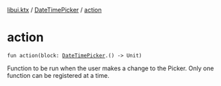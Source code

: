 [libui.ktx](../README.md) / [DateTimePicker](README.md) / [action](action.md)

# action

`fun action(block: `[`DateTimePicker`](README.md)`.() -> Unit)`

Function to be run when the user makes a change to the Picker.
Only one function can be registered at a time.

